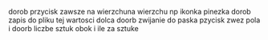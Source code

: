 dorob przycisk zawsze na wierzchuna wierzchu np ikonka pinezka
dorob zapis do pliku tej wartosci dolca
doorb zwijanie do paska pzycisk
zwez pola i doorb liczbe sztuk obok i ile za sztuke